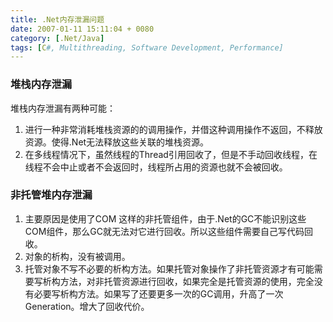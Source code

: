 ```yaml
---
title: .Net内存泄漏问题
date: 2007-01-11 15:11:04 + 0080
category: [.Net/Java]
tags: [C#, Multithreading, Software Development, Performance]
---
```


### 堆栈内存泄漏  
堆栈内存泄漏有两种可能：  
1. 进行一种非常消耗堆栈资源的的调用操作，并借这种调用操作不返回，不释放资源。使得.Net无法释放这些关联的堆栈资源。  
2. 在多线程情况下，虽然线程的Thread引用回收了，但是不手动回收线程，在线程不会中止或者不会返回时，线程所占用的资源也就不会被回收。  

### 非托管堆内存泄漏  
1. 主要原因是使用了COM 这样的非托管组件，由于.Net的GC不能识别这些COM组件，那么GC就无法对它进行回收。所以这些组件需要自己写代码回收。  
2. 对象的析构，没有被调用。  
3. 托管对象不写不必要的析构方法。如果托管对象操作了非托管资源才有可能需要写析构方法，对非托管资源进行回收，如果完全是托管资源的使用，完全没有必要写析构方法。如果写了还要更多一次的GC调用，升高了一次Generation。增大了回收代价。  
